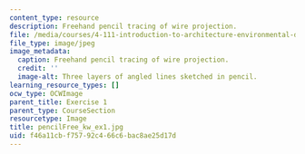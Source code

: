 ```yaml
---
content_type: resource
description: Freehand pencil tracing of wire projection.
file: /media/courses/4-111-introduction-to-architecture-environmental-design-spring-2014/f46a11cbf75792c466c6bac8ae25d17d_pencilFree_kw_ex1.jpg
file_type: image/jpeg
image_metadata:
  caption: Freehand pencil tracing of wire projection.
  credit: ''
  image-alt: Three layers of angled lines sketched in pencil.
learning_resource_types: []
ocw_type: OCWImage
parent_title: Exercise 1
parent_type: CourseSection
resourcetype: Image
title: pencilFree_kw_ex1.jpg
uid: f46a11cb-f757-92c4-66c6-bac8ae25d17d
---
```

